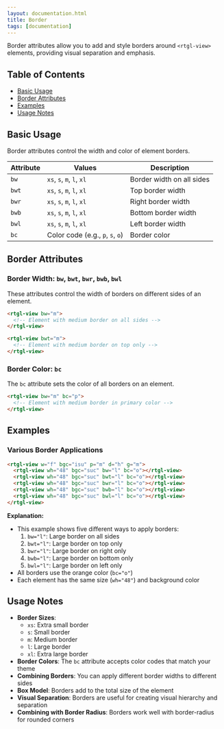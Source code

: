 ```yaml
---
layout: documentation.html
title: Border
tags: [documentation]
---
```


Border attributes allow you to add and style borders around `<rtgl-view>` elements, providing visual separation and emphasis.

## Table of Contents

- [Basic Usage](#basic-usage)
- [Border Attributes](#border-attributes)
- [Examples](#examples)
- [Usage Notes](#usage-notes)

## Basic Usage

Border attributes control the width and color of element borders.

| Attribute | Values | Description |
|-----------|--------|-------------|
| `bw` | `xs`, `s`, `m`, `l`, `xl` | Border width on all sides |
| `bwt` | `xs`, `s`, `m`, `l`, `xl` | Top border width |
| `bwr` | `xs`, `s`, `m`, `l`, `xl` | Right border width |
| `bwb` | `xs`, `s`, `m`, `l`, `xl` | Bottom border width |
| `bwl` | `xs`, `s`, `m`, `l`, `xl` | Left border width |
| `bc` | Color code (e.g., `p`, `s`, `o`) | Border color |

## Border Attributes

### Border Width: `bw`, `bwt`, `bwr`, `bwb`, `bwl`

These attributes control the width of borders on different sides of an element.

```html
<rtgl-view bw="m">
  <!-- Element with medium border on all sides -->
</rtgl-view>

<rtgl-view bwt="m">
  <!-- Element with medium border on top only -->
</rtgl-view>
```

### Border Color: `bc`

The `bc` attribute sets the color of all borders on an element.

```html
<rtgl-view bw="m" bc="p">
  <!-- Element with medium border in primary color -->
</rtgl-view>
```

## Examples

### Various Border Applications

```html
<rtgl-view w="f" bgc="isu" p="m" d="h" g="m">
  <rtgl-view wh="48" bgc="suc" bw="l" bc="o"></rtgl-view>
  <rtgl-view wh="48" bgc="suc" bwt="l" bc="o"></rtgl-view>
  <rtgl-view wh="48" bgc="suc" bwr="l" bc="o"></rtgl-view>
  <rtgl-view wh="48" bgc="suc" bwb="l" bc="o"></rtgl-view>
  <rtgl-view wh="48" bgc="suc" bwl="l" bc="o"></rtgl-view>
</rtgl-view>
```

**Explanation:**
- This example shows five different ways to apply borders:
  1. `bw="l"`: Large border on all sides
  2. `bwt="l"`: Large border on top only
  3. `bwr="l"`: Large border on right only
  4. `bwb="l"`: Large border on bottom only
  5. `bwl="l"`: Large border on left only
- All borders use the orange color (`bc="o"`)
- Each element has the same size (`wh="48"`) and background color

## Usage Notes

- **Border Sizes**:
  - `xs`: Extra small border
  - `s`: Small border
  - `m`: Medium border
  - `l`: Large border
  - `xl`: Extra large border
- **Border Colors**: The `bc` attribute accepts color codes that match your theme
- **Combining Borders**: You can apply different border widths to different sides
- **Box Model**: Borders add to the total size of the element
- **Visual Separation**: Borders are useful for creating visual hierarchy and separation
- **Combining with Border Radius**: Borders work well with border-radius for rounded corners

